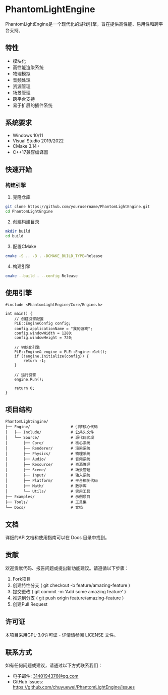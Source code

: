 # PhantomLightEngine

PhantomLightEngine是一个现代化的游戏引擎，旨在提供高性能、易用性和跨平台支持。

## 特性

- 模块化
- 高性能渲染系统
- 物理模拟
- 音频处理
- 资源管理
- 场景管理
- 跨平台支持
- 易于扩展的插件系统

## 系统要求

- Windows 10/11
- Visual Studio 2019/2022
- CMake 3.14+
- C++17兼容编译器

## 快速开始

### 构建引擎

1. 克隆仓库
```bash
git clone https://github.com/yourusername/PhantomLightEngine.git
cd PhantomLightEngine
```
2. 创建构建目录
```bash
mkdir build
cd build
```
3. 配置CMake
```bash
cmake -S .. -B . -DCMAKE_BUILD_TYPE=Release
```
4. 构建引擎
```bash
cmake --build . --config Release
```
## 使用引擎
```ccp
#include <PhantomLightEngine/Core/Engine.h>

int main() {
    // 创建引擎配置
    PLE::EngineConfig config;
    config.applicationName = "我的游戏";
    config.windowWidth = 1280;
    config.windowHeight = 720;
    
    // 初始化引擎
    PLE::Engine& engine = PLE::Engine::Get();
    if (!engine.Initialize(config)) {
        return -1;
    }
    
    // 运行引擎
    engine.Run();
    
    return 0;
}
```

## 项目结构
```plaintext
PhantomLightEngine/
├── Engine/                  # 引擎核心代码
│   ├── Include/             # 公共头文件
│   └── Source/              # 源代码实现
│       ├── Core/            # 核心系统
│       ├── Renderer/        # 渲染系统
│       ├── Physics/         # 物理系统
│       ├── Audio/           # 音频系统
│       ├── Resource/        # 资源管理
│       ├── Scene/           # 场景管理
│       ├── Input/           # 输入系统
│       ├── Platform/        # 平台相关代码
│       ├── Math/            # 数学库
│       └── Utils/           # 实用工具
├── Examples/                # 示例项目
├── Tools/                   # 工具集
└── Docs/                    # 文档
```

## 文档
详细的API文档和使用指南可以在 Docs 目录中找到。


## 贡献
欢迎贡献代码、报告问题或提出新功能建议。请遵循以下步骤：
1. Fork项目
2. 创建特性分支 
( git checkout -b feature/amazing-feature )
3. 提交更改 
( git commit -m 'Add some amazing feature' )
4. 推送到分支 
( git push origin feature/amazing-feature )
5. 创建Pull Request


## 许可证
本项目采用GPL-3.0许可证 - 详情请参阅 LICENSE 文件。


## 联系方式
如有任何问题或建议，请通过以下方式联系我们：
- 电子邮件: 3140194376@qq.com
- GitHub Issues: 
https://github.com/chuyuewei/PhantomLightEngine/issues
